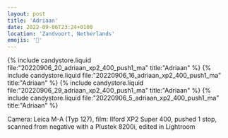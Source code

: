 ```yaml
---
layout: post
title: 'Adriaan'
date: 2022-09-06T23:24+0100
location: 'Zandvoort, Netherlands'
emojis: '🔞'
---
```


{% include candystore.liquid file:"20220906_20_adriaan_xp2_400_push1_ma" title:"Adriaan" %}
{% include candystore.liquid file:"20220906_16_adriaan_xp2_400_push1_ma" title:"Adriaan" %}
{% include candystore.liquid file:"20220906_29_adriaan_xp2_400_push1_ma" title:"Adriaan" %}
{% include candystore.liquid file:"20220906_5_adriaan_xp2_400_push1_ma" title:"Adriaan" %}

Camera: Leica M-A (Typ 127), film: Ilford XP2 Super 400, pushed 1 stop, scanned from negative with a Plustek 8200i, edited in Lightroom